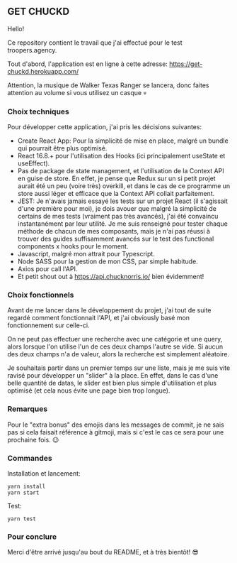 ## GET CHUCKD

Hello!

Ce repository contient le travail que j'ai effectué pour le test troopers.agency.

Tout d'abord, l'application est en ligne à cette adresse: https://get-chuckd.herokuapp.com/

Attention, la musique de Walker Texas Ranger se lancera, donc faites attention au volume si vous utilisez un casque :skull:

### Choix techniques

Pour développer cette application, j'ai pris les décisions suivantes:

- Create React App: Pour la simplicité de mise en place, malgré un bundle qui pourrait être plus optimisé.
- React 16.8.+ pour l'utilisation des Hooks (ici principalement useState et useEffect).
- Pas de package de state management, et l'utilisation de la Context API en guise de store. En effet, je pense que Redux sur un si petit projet aurait été un peu (voire très) overkill, et dans le cas de ce programme un store aussi léger et efficace que la Context API collait parfaitement.
- JEST: Je n'avais jamais essayé les tests sur un projet React (il s'agissait d'une première pour moi), je dois avouer que malgré la simplicité de certains de mes tests (vraiment pas très avancés), j'ai été convaincu instantanément par leur utilité. Je me suis renseigné pour tester chaque méthode de chacun de mes composants, mais je n'ai pas réussi à trouver des guides suffisamment avancés sur le test des functional components x hooks pour le moment.
- Javascript, malgré mon attrait pour Typescript.
- Node SASS pour la gestion de mon CSS, par simple habitude.
- Axios pour call l'API.
- Et petit shout out à https://api.chucknorris.io/ bien évidemment!

### Choix fonctionnels

Avant de me lancer dans le développement du projet, j'ai tout de suite regardé comment fonctionnait l'API, et j'ai obviously basé mon fonctionnement sur celle-ci.

On ne peut pas effectuer une recherche avec une catégorie et une query, alors lorsque l'on utilise l'un de ces deux champs l'autre se vide. Si aucun des deux champs n'a de valeur, alors la recherche est simplement aléatoire.

Je souhaitais partir dans un premier temps sur une liste, mais je me suis vite ravisé pour développer un "slider" à la place. En effet, dans le cas d'une belle quantité de datas, le slider est bien plus simple d'utilisation et plus optimisé (et cela nous évite une page bien trop longue).

### Remarques

Pour le "extra bonus" des emojis dans les messages de commit, je ne sais pas si cela faisait référence à gitmoji, mais si c'est le cas ce sera pour une prochaine fois. :wink:

### Commandes

Installation et lancement:

```
yarn install
yarn start
```

Test:

```
yarn test
```

### Pour conclure

Merci d'être arrivé jusqu'au bout du README, et à très bientôt! :sunglasses:

